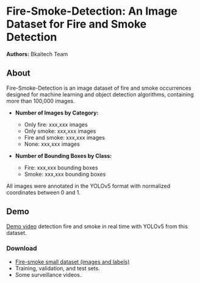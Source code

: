 # Fire-Smoke-Detection: An Image Dataset for Fire and Smoke Detection

**Authors:** Bkaitech Team

## About

Fire-Smoke-Detection is an image dataset of fire and smoke occurrences designed for machine learning and object detection algorithms, containing more than
100,000 images.

- **Number of Images by Category:**

  - Only fire: xxx,xxx images
  - Only smoke: xxx,xxx images
  - Fire and smoke: xxx,xxx images
  - None: xxx,xxx images

- **Number of Bounding Boxes by Class:**

  - Fire: xxx,xxx bounding boxes
  - Smoke: xxx,xxx bounding boxes

All images were annotated in the YOLOv5 format with normalized coordinates between 0 and 1.

## Demo

[Demo video](https://www.youtube.com/watch?v=BP7G_zsJhYc&feature=youtu.be) detection fire and smoke in real time with YOLOv5 from this dataset.

### Download

- [Fire-smoke small dataset (images and labels)](./demo-dataset)
- Training, validation, and test sets.
- Some surveillance videos.
